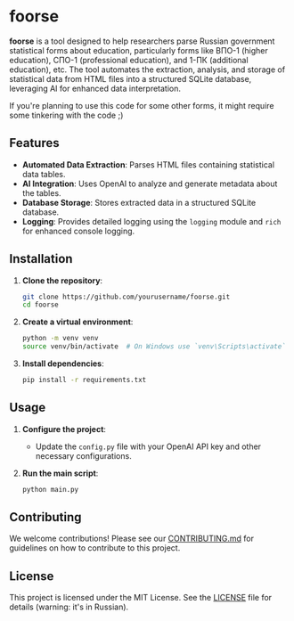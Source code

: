 # foorse

**foorse** is a tool designed to help researchers parse Russian government statistical forms about education, particularly forms like ВПО-1 (higher education), СПО-1 (professional education), and 1-ПК (additional education), etc. The tool automates the extraction, analysis, and storage of statistical data from HTML files into a structured SQLite database, leveraging AI for enhanced data interpretation.

If you're planning to use this code for some other forms, it might require some tinkering with the code ;)

## Features

- **Automated Data Extraction**: Parses HTML files containing statistical data tables.
- **AI Integration**: Uses OpenAI to analyze and generate metadata about the tables.
- **Database Storage**: Stores extracted data in a structured SQLite database.
- **Logging**: Provides detailed logging using the `logging` module and `rich` for enhanced console logging.

## Installation

1. **Clone the repository**:
    ```bash
    git clone https://github.com/yourusername/foorse.git
    cd foorse
    ```

2. **Create a virtual environment**:
    ```bash
    python -m venv venv
    source venv/bin/activate  # On Windows use `venv\Scripts\activate`
    ```

3. **Install dependencies**:
    ```bash
    pip install -r requirements.txt
    ```

## Usage

1. **Configure the project**:
    - Update the `config.py` file with your OpenAI API key and other necessary configurations.

2. **Run the main script**:
    ```bash
    python main.py
    ```

## Contributing

We welcome contributions! Please see our [CONTRIBUTING.md](CONTRIBUTING.md) for guidelines on how to contribute to this project.

## License

This project is licensed under the MIT License. See the [LICENSE](LICENSE) file for details (warning: it's in Russian).